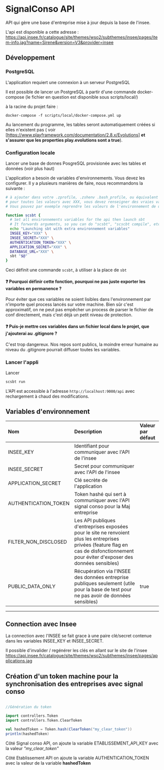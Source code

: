 # SignalConso API

API qui gère une base d'entreprise mise à jour depuis la base de l'insee.

L'api est disponible a cette adresse :
https://api.insee.fr/catalogue/site/themes/wso2/subthemes/insee/pages/item-info.jag?name=Sirene&version=V3&provider=insee

## Développement

### PostgreSQL

L'application requiert une connexion à un serveur PostgreSQL 

Il est possible de lancer un PostgreSQL à partir d'une commande docker-compose (le fichier en question est disponible
sous scripts/local/)

à la racine du projet faire :

```
docker-compose -f scripts/local/docker-compose.yml up

```

Au lancement du programme, les tables seront automatiquement créées si elles n'existent pas (
voir [https://www.playframework.com/documentation/2.8.x/Evolutions]  **et s'assurer que les properties play.evolutions
sont a true**).



### Configuration locale

Lancer une base de donnes PosgreSQL provisionée avec les tables et données (voir plus haut)

L'application a besoin de variables d'environnements. Vous devez les configurer. Il y a plusieurs manières de faire,
nous recommandons la suivante :

```bash
# à ajouter dans votre .zprofile, .zshenv .bash_profile, ou équivalent
# pour toutes les valeurs avec XXX, vous devez renseigner des vraies valeurs.
# Vous pouvez par exemple reprendre les valeurs de l'environnement de démo dans Clever Cloud

function scsbt {
  # Set all environnements variables for the api then launch sbt
  # It forwards arguments, so you can do "scsbt", "scscbt compile", etc.
  echo "Launching sbt with extra environnement variables"
  INSEE_KEY="XXX" \
  INSEE_SECRET="XXX" \
  AUTHENTICATION_TOKEN="XXX" \
  APPLICATION_SECRET="XXX" \
  DATABASE_URL="XXX" \
  sbt "$@"
}

```

Ceci définit une commande `scsbt`, à utiliser à la place de `sbt`

#### ❓ Pourquoi définir cette fonction, pourquoi ne pas juste exporter les variables en permanence ?

Pour éviter que ces variables ne soient lisibles dans l'environnement par n'importe quel process lancés sur votre
machine. Bien sûr c'est approximatif, on ne peut pas empêcher un process de parser le fichier de conf directement, mais
c'est déjà un petit niveau de protection.

#### ❓ Puis-je mettre ces variables dans un fichier local dans le projet, que j'ajouterai au .gitignore ?

C'est trop dangereux. Nos repos sont publics, la moindre erreur humaine au niveau du .gitignore pourrait diffuser toutes
les variables.

### Lancer l'appli

Lancer

```bash
scsbt run 
```

L'API est accessible à l'adresse `http://localhost:9000/api` avec rechargement à chaud des modifications.

## Variables d'environnement

| Nom                  | Description                                                                                                                                                                            | Valeur par défaut |
|:---------------------|:---------------------------------------------------------------------------------------------------------------------------------------------------------------------------------------|:------------------|
| INSEE_KEY            | Identifiant pour communiquer avec l'API de l'insee                                                                                                                                     ||
| INSEE_SECRET         | Secret pour communiquer avec l'API de l'insee                                                                                                                                          ||
| APPLICATION_SECRET   | Clé secrète de l'application                                                                                                                                                           ||
| AUTHENTICATION_TOKEN | Token hashé qui sert à communiquer avec l'API signal conso pour la Maj entreprise                                                                                                      ||
| FILTER_NON_DISCLOSED | Les API publiques d'entreprises exposées pour le site ne renvoient plus les entreprises privées (feature flag en cas de disfonctionnement pour éviter d'exposer des données sensibles) ||
| PUBLIC_DATA_ONLY     | Récupération via l'INSEE des données entreprise publiques seulement  (utile pour la base de test pour ne pas avoir de données sensibles)                                               | true              |
---


## Connection avec Insee

La connection avec l'INSEE se fait grace à une paire clé/secret contenue dans les variables INSEE_KEY et INSEE_SECRET.

Il possible d'invalider / regénérer les clés en allant sur le site de l'insee https://api.insee.fr/catalogue/site/themes/wso2/subthemes/insee/pages/applications.jag



## Création d'un token machine pour la synchronisation des entreprises avec signal conso



```scala

//Génération du token

import controllers.Token
import controllers.Token.ClearToken

val hashedToken = Token.hash(ClearToken("my_clear_token"))
println(hashedToken)

```

Côté Signal conso API, on ajoute la variable ETABLISSEMENT_API_KEY avec la valeur _"my_clear_token"_

Côté Etablissement API on ajoute la variable AUTHENTICATION_TOKEN avec la valeur de la variable **hashedToken**